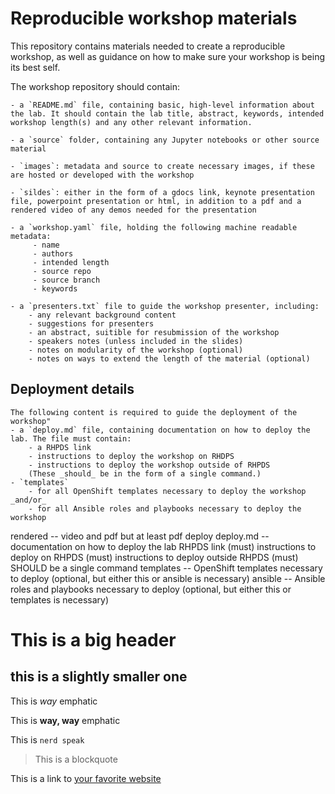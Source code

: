 # Reproducible workshop materials

This repository contains materials needed to create a reproducible workshop, as well as guidance on how to make sure your workshop is being its best self. 

The workshop repository should contain:

    - a `README.md` file, containing basic, high-level information about the lab. It should contain the lab title, abstract, keywords, intended workshop length(s) and any other relevant information. 

    - a `source` folder, containing any Jupyter notebooks or other source material

    - `images`: metadata and source to create necessary images, if these are hosted or developed with the workshop

    - `sildes`: either in the form of a gdocs link, keynote presentation file, powerpoint presentation or html, in addition to a pdf and a rendered video of any demos needed for the presentation 

    - a `workshop.yaml` file, holding the following machine readable metadata:
         - name
         - authors
         - intended length
         - source repo
         - source branch
         - keywords

    - a `presenters.txt` file to guide the workshop presenter, including:
        - any relevant background content 
        - suggestions for presenters
        - an abstract, suitible for resubmission of the workshop
        - speakers notes (unless included in the slides)
        - notes on modularity of the workshop (optional)
        - notes on ways to extend the length of the material (optional)
        
    
## Deployment details
    The following content is required to guide the deployment of the workshop"
    - a `deploy.md` file, containing documentation on how to deploy the lab. The file must contain:
        - a RHPDS link
        - instructions to deploy the workshop on RHDPS
        - instructions to deploy the workshop outside of RHPDS
        (These _should_ be in the form of a single command.)
    - `templates` 
        - for all OpenShift templates necessary to deploy the workshop _and/or_
        - for all Ansible roles and playbooks necessary to deploy the workshop



rendered -- video and pdf but at least pdf
deploy
deploy.md -- documentation on how to deploy the lab
RHPDS link (must)
instructions to deploy on RHPDS (must)
instructions to deploy outside RHPDS (must)
SHOULD be a single command
templates -- OpenShift templates necessary to deploy (optional, but either this or ansible is necessary)
ansible -- Ansible roles and playbooks necessary to deploy (optional, but either this or templates is necessary)



# This is a big header
## this is a slightly smaller one

This is _way_ emphatic

This is **way, way** emphatic

This is `nerd speak`

> This is a blockquote

This is a link to [your favorite website](https://cats.io)